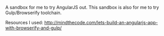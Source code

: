 A sandbox for me to try AngularJS out.
This sandbox is also for me to try Gulp/Browserify toolchain.

Resources I used:
http://mindthecode.com/lets-build-an-angularjs-app-with-browserify-and-gulp/
